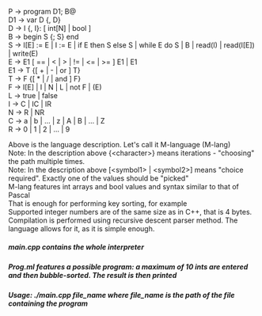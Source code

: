 P → program D1; B@  
D1 → var D {, D}  
D → I {, I}: [ int[N] | bool ]  
B → begin S {; S} end  
S → I[E] := E | I := E | if E then S else S | while E do S | B | read(I) | read(I[E]) | write(E)  
E → E1 [ == | < | > | != | <= | >= ] E1 | E1  
E1 → T {[ + | - | or ] T}  
T → F {[ * | / | and ] F}  
F → I[E] | I | N | L | not F | (E)  
L → true | false  
I → C | IC | IR  
N → R | NR  
C → a | b | ... | z | A | B | ... | Z  
R → 0 | 1 | 2 | ... | 9  

Above is the language description. Let's call it M-language (M-lang)  
Note: In the description above {\<character\>} means iterations - "choosing" the path multiple times.  
Note: In the description above [\<symbol1\> | \<symbol2\>] means "choice required". Exactly one of the values should be "picked"  
M-lang features int arrays and bool values and syntax similar to that of Pascal  
That is enough for performing key sorting, for example  
Supported integer numbers are of the same size as in C++, that is 4 bytes.  
Compilation is performed using recursive descent parser method. The language allows for it, as it is simple enough.  

##### main.cpp contains the whole interpreter    
##### Prog.ml features a possible program: a maximum of 10 ints are entered and then bubble-sorted. The result is then printed  
##### Usage: ./main.cpp file_name where file_name is the path of the file containing the program  
